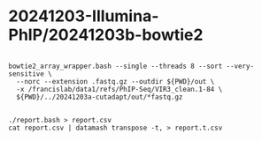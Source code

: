 
#	20241203-Illumina-PhIP/20241203b-bowtie2



```

bowtie2_array_wrapper.bash --single --threads 8 --sort --very-sensitive \
  --norc --extension .fastq.gz --outdir ${PWD}/out \
  -x /francislab/data1/refs/PhIP-Seq/VIR3_clean.1-84 \
  ${PWD}/../20241203a-cutadapt/out/*fastq.gz

```




```

./report.bash > report.csv
cat report.csv | datamash transpose -t, > report.t.csv


```



